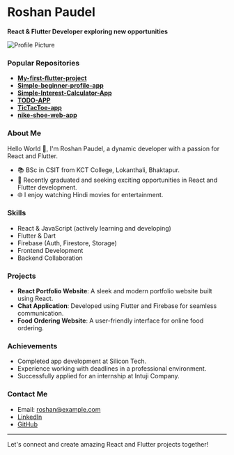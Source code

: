 # Roshan Paudel

**React & Flutter Developer exploring new opportunities**

![Profile Picture](path/to/profile/picture)

### Popular Repositories

- **[My-first-flutter-project](https://github.com/rohit4545454545/My-first-flutter-project)**
- **[Simple-beginner-profile-app](https://github.com/rohit4545454545/Simple-beginner-profile-app)**
- **[Simple-Interest-Calculator-App](https://github.com/rohit4545454545/Simple-Interest-Calculator-App)**
- **[TODO-APP](https://github.com/rohit4545454545/TODO-APP)**
- **[TicTacToe-app](https://github.com/rohit4545454545/TicTacToe-app)**
- **[nike-shoe-web-app](https://github.com/rohit4545454545/nike-shoe-web-app)**

### About Me

Hello World 👋, I'm Roshan Paudel, a dynamic developer with a passion for React and Flutter.

- 📚 BSc in CSIT from KCT College, Lokanthali, Bhaktapur.
- 💼 Recently graduated and seeking exciting opportunities in React and Flutter development.
- 🌐 I enjoy watching Hindi movies  for entertainment.

### Skills

- React & JavaScript (actively learning and developing)
- Flutter & Dart
- Firebase (Auth, Firestore, Storage)
- Frontend Development
- Backend Collaboration

### Projects

- **React Portfolio Website**: A sleek and modern portfolio website built using React.
- **Chat Application**: Developed using Flutter and Firebase for seamless communication.
- **Food Ordering Website**: A user-friendly interface for online food ordering.

### Achievements

- Completed app development at Silicon Tech.
- Experience working with deadlines in a professional environment.
- Successfully applied for an internship at Intuji Company.

### Contact Me

- Email: roshan@example.com
- [LinkedIn](https://linkedin.com/in/roshanpaudel)
- [GitHub](https://github.com/rohit4545454545)

---

Let's connect and create amazing React and Flutter projects together!
